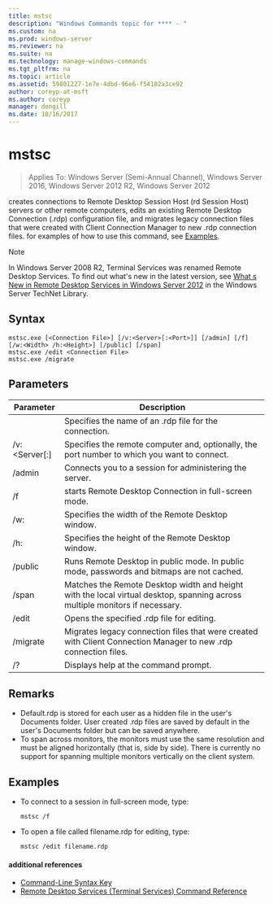 ```yaml
---
title: mstsc
description: "Windows Commands topic for **** - "
ms.custom: na
ms.prod: windows-server
ms.reviewer: na
ms.suite: na
ms.technology: manage-windows-commands
ms.tgt_pltfrm: na
ms.topic: article
ms.assetid: 59801227-1e7e-4dbd-96e6-f54102a3ce92
author: coreyp-at-msft
ms.author: coreyp
manager: dongill
ms.date: 10/16/2017
---
```

# mstsc

>Applies To: Windows Server (Semi-Annual Channel), Windows Server 2016, Windows Server 2012 R2, Windows Server 2012

creates connections to Remote Desktop Session Host (rd Session Host) servers or other remote computers, edits an existing Remote Desktop Connection (.rdp) configuration file, and migrates legacy connection files that were created with Client Connection Manager to new .rdp connection files.
for examples of how to use this command, see [Examples](#BKMK_examples).
> [!NOTE]
> In Windows Server 2008 R2, Terminal Services was renamed Remote Desktop Services. To find out what's new in the latest version, see [What s New in Remote Desktop Services in Windows Server 2012](https://technet.microsoft.com/library/hh831527) in the Windows Server TechNet Library.

## Syntax
```
mstsc.exe [<Connection File>] [/v:<Server>[:<Port>]] [/admin] [/f] [/w:<Width> /h:<Height>] [/public] [/span]
mstsc.exe /edit <Connection File>
mstsc.exe /migrate
```

## Parameters

|        Parameter        |                                                         Description                                                         |
|-------------------------|-----------------------------------------------------------------------------------------------------------------------------|
|    <Connection File>    |                                   Specifies the name of an .rdp file for the connection.                                    |
|   /v:<Server[:<Port>]   |                Specifies the remote computer and, optionally, the port number to which you want to connect.                 |
|         /admin          |                                   Connects you to a session for administering the server.                                   |
|           /f            |                                    starts Remote Desktop Connection in full-screen mode.                                    |
|       /w:<Width>        |                                      Specifies the width of the Remote Desktop window.                                      |
|       /h:<Height>       |                                     Specifies the height of the Remote Desktop window.                                      |
|         /public         |                  Runs Remote Desktop in public mode. In public mode, passwords and bitmaps are not cached.                  |
|          /span          | Matches the Remote Desktop width and height with the local virtual desktop, spanning across multiple monitors if necessary. |
| /edit <Connection File> |                                         Opens the specified .rdp file for editing.                                          |
|        /migrate         |       Migrates legacy connection files that were created with Client Connection Manager to new .rdp connection files.       |
|           /?            |                                            Displays help at the command prompt.                                             |

## Remarks
-   Default.rdp is stored for each user as a hidden file in the user's Documents folder. User created .rdp files are saved by default in the user's Documents folder but can be saved anywhere.
-   To span across monitors, the monitors must use the same resolution and must be aligned horizontally (that is, side by side). There is currently no support for spanning multiple monitors vertically on the client system.

## <a name="BKMK_examples"></a>Examples
-   To connect to a session in full-screen mode, type:
    ```
    mstsc /f
    ```
-   To open a file called filename.rdp for editing, type:
    ```
    mstsc /edit filename.rdp
    ```

#### additional references
-   [Command-Line Syntax Key](command-line-syntax-key.md)
-   [Remote Desktop Services &#40;Terminal Services&#41; Command Reference](remote-desktop-services-terminal-services-command-reference.md)
